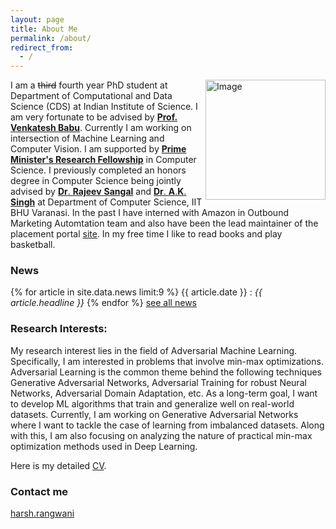 ```yaml
---
layout: page
title: About Me
permalink: /about/
redirect_from:
  - /
---
```








<img style = "float: right;" src="../me.jpg" width="192" height="192" title="Image">
  

I am a ~~third~~ fourth year PhD student at Department of Computational and Data Science (CDS) at Indian Institute of Science. I am very fortunate to be advised by [**Prof.** **Venkatesh Babu**](http://cds.iisc.ac.in/faculty/venky/). Currently I am working on intersection of Machine Learning and Computer Vision. I am supported by [**Prime Minister's Research Fellowship**](http://pmrf.in/) in Computer Science. I previously completed an honors degree in Computer Science being jointly advised by [**Dr**. **Rajeev** **Sangal**](https://faculty.iiit.ac.in/~sangal/web/) and [**Dr**. **A**.**K**. **Singh**](https://faculty.iiit.ac.in/~sangal/web/) at Department of Computer Science, IIT BHU Varanasi. In the past I have interned with Amazon in Outbound Marketing Automtation team and also have been the lead maintainer of the placement portal [site](www.placement.iitbhu.ac.in). In my free time I like to read books and play basketball. 

### News

{% for article in site.data.news limit:9 %}
{{ article.date }} :
<em>{{ article.headline }}</em>
{% endfor %}
<a href="{{ site.url }}{{ site.baseurl }}/news">see all news</a>


### Research Interests:

My research interest lies in the field of Adversarial Machine Learning. Specifically, I am interested in problems that involve min-max optimizations. Adversarial Learning is the common theme behind the following techniques Generative Adversarial Networks, Adversarial Training for robust Neural Networks, Adversarial Domain Adaptation, etc. As a long-term goal, I want to develop ML algorithms that train and generalize well on real-world datasets. Currently, I am working on Generative Adversarial Networks where I want to tackle the case of learning from imbalanced datasets. Along with this, I am also focusing on analyzing the nature of practical min-max optimization methods used in Deep Learning. 

<!-- ### Courses completed in IISc (GPA: 9.83) :
- Pattern Recognition and Neural Networks 
- Game Theory
- Deep Learning for Computer Vision
- Advanced Image Processing
- Stochastic Methods and Applications
- Video Analytics

-->



Here is my detailed [CV](cv_updated.pdf).




### Contact me

[harsh.rangwani](mailto:harshr@iisc.ac.in)
